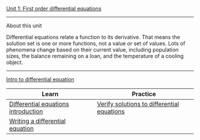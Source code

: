 
[Unit 1: First order differential equations](https://www.khanacademy.org/math/differential-equations/first-order-differential-equations)

---

About this unit

Differential equations relate a function to its derivative. That means the solution set is one or more functions, not a value or set of values. Lots of phenomena change based on their current value, including population sizes, the balance remaining on a loan, and the temperature of a cooling object.

--- 

[Intro to differential equation](https://www.khanacademy.org/math/differential-equations/first-order-differential-equations/differential-equations-intro/v/differential-equation-introduction)

| Learn | Practice |
|-|-|
| [Differential equations introduction](Differential%20equations%20introduction) | [Verify solutions to differential equations](Verify%20solutions%20to%20differential%20equations) |
| [Writing a differential equation](Writing%20a%20differential%20equation) | |
